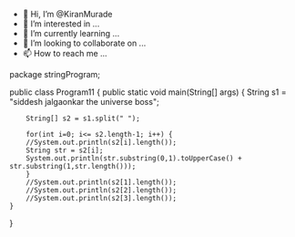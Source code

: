 - 👋 Hi, I’m @KiranMurade
- 👀 I’m interested in ...
- 🌱 I’m currently learning ...
- 💞️ I’m looking to collaborate on ...
- 📫 How to reach me ...

<!---
KiranMurade/KiranMurade is a ✨ special ✨ repository because its `README.md` (this file) appears on your GitHub profile.
You can click the Preview link to take a look at your changes.
--->

package stringProgram;

public class Program11 {
	public static void main(String[] args) {
		String s1 = "siddesh jalgaonkar the universe boss";
		 
		String[] s2 = s1.split(" ");
		
		for(int i=0; i<= s2.length-1; i++) {
		//System.out.println(s2[i].length());
		String str = s2[i];
		System.out.println(str.substring(0,1).toUpperCase() + str.substring(1,str.length()));
		}
		//System.out.println(s2[1].length());
		//System.out.println(s2[2].length());
		//System.out.println(s2[3].length());
	}

}
